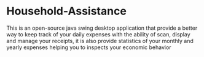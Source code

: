# Household-Assistance
This is an open-source java swing desktop application that provide a better way to keep track of your daily expenses with the ability of scan, display and manage your receipts, it is also provide statistics of your monthly and yearly expenses helping you to inspects your economic  behavior
